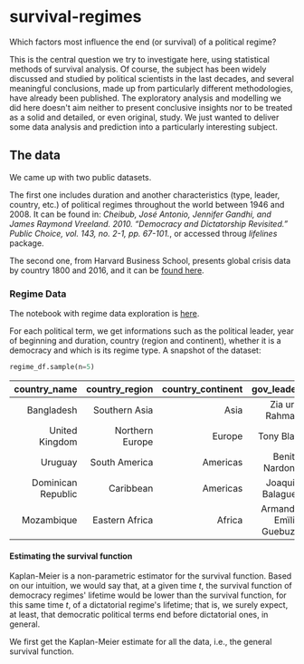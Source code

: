 # survival-regimes

Which factors most influence the end (or survival) of a political regime? 

This is the central question we try to investigate here, using statistical methods of survival analysis.  Of course, the subject has been widely discussed and studied by political scientists in the last decades, and several meaningful conclusions, made up from particularly different methodologies, have already been published. The exploratory analysis and modelling we did here doesn't aim neither to present conclusive insights nor to be treated as a solid and detailed, or even original, study. We just wanted to deliver some data analysis and prediction into a particularly interesting subject.

## The data

We came up with two public datasets. 

The first one includes duration and another characteristics (type, leader, country, etc.) of political regimes throughout the world between 1946 and 2008. It can be found in: *Cheibub, José Antonio, Jennifer Gandhi, and James Raymond Vreeland. 2010. “Democracy and Dictatorship Revisited.” Public Choice, vol. 143, no. 2-1, pp. 67-101.*, or accessed throug *lifelines* package.

The second one, from Harvard Business School, presents global crisis data by country 1800 and 2016, and it can be [found here](https://www.hbs.edu/behavioral-finance-and-financial-stability/data/Pages/global.aspx).

### Regime Data

The notebook with regime data exploration is [here](https://github.com/marcelzanetti/survival-regimes/blob/main/survival_regimes/ExploringRegimes.ipynb).

For each political term, we get informations such as the political leader, year of beginning and duration, country (region and continent), whether it is a democracy and which is its regime type. A snapshot of the dataset:

```python
regime_df.sample(n=5)
```
|       country_name |  country_region | country_continent |               gov_leader | regime_is_democracy |       regime_type | gov_start | gov_duration | gov_observed_regular_end |
|-------------------:|----------------:|------------------:|-------------------------:|--------------------:|------------------:|----------:|-------------:|-------------------------:|
|         Bangladesh |   Southern Asia |              Asia |            Zia ur-Rahman |       Non-democracy |     Military Dict |      1977 |            4 |                        0 |
|     United Kingdom | Northern Europe |            Europe |               Tony Blair |           Democracy | Parliamentary Dem |      1997 |           10 |                        1 |
|            Uruguay |   South America |          Americas |           Benito Nardone |           Democracy |  Presidential Dem |      1960 |            1 |                        1 |
| Dominican Republic |       Caribbean |          Americas |         Joaquin Balaguer |           Democracy |  Presidential Dem |      1986 |           10 |                        1 |
|         Mozambique |  Eastern Africa |            Africa | Armando Emïlio Guebuza   |       Non-democracy |     Civilian Dict |      2005 |            4 |                        0 |

#### Estimating the survival function

Kaplan-Meier is a non-parametric estimator for the survival function. Based on our intuition, we would say that, at a given time *t*, the survival function of democracy regimes' lifetime would be lower than the survival function, for this same time *t*, of a dictatorial regime's lifetime; that is, we surely expect, at least, that democratic political terms end before dictatorial ones, in general.

We first get the Kaplan-Meier estimate for all the data, i.e., the general survival function.
